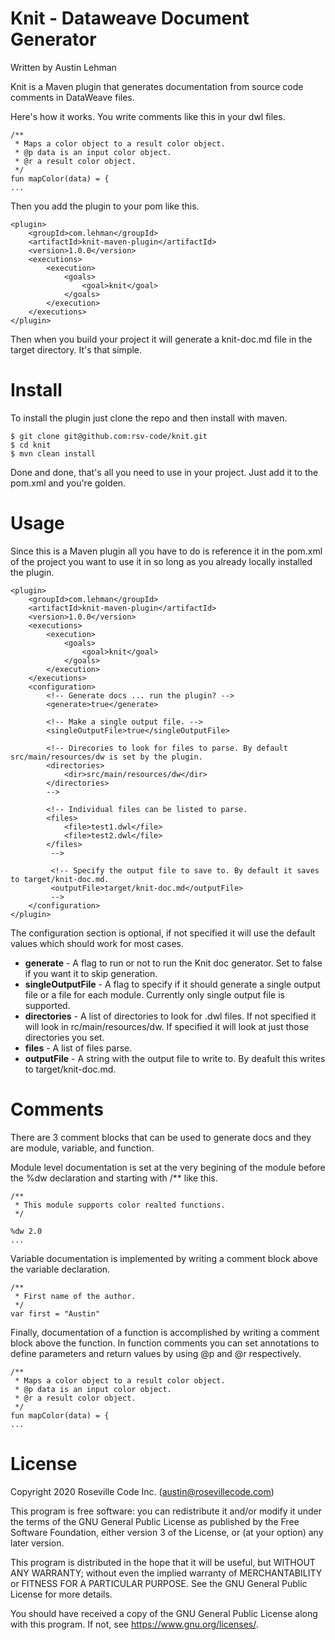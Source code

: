 # Knit - Dataweave Document Generator

Written by Austin Lehman

Knit is a Maven plugin that generates documentation from source code 
comments in DataWeave files. 

Here's how it works. You write comments like this in your dwl files.

```
/**
 * Maps a color object to a result color object.
 * @p data is an input color object.
 * @r a result color object.
 */
fun mapColor(data) = {
...
```
 
Then you add the plugin to your pom like this.

```
<plugin>
    <groupId>com.lehman</groupId>
    <artifactId>knit-maven-plugin</artifactId>
    <version>1.0.0</version>
    <executions>
        <execution>
            <goals>
                <goal>knit</goal>
            </goals>
        </execution>
    </executions>
</plugin>
```

Then when you build your project it will generate a knit-doc.md file in the 
target directory. It's that simple.


# Install

To install the plugin just clone the repo and then install with maven.
```
$ git clone git@github.com:rsv-code/knit.git
$ cd knit
$ mvn clean install
```

Done and done, that's all you need to use in your project. Just add it to 
the pom.xml and you're golden.


# Usage

Since this is a Maven plugin all you have to do is reference it in the 
pom.xml of the project you want to use it in so long as you already 
locally installed the plugin.

```
<plugin>
    <groupId>com.lehman</groupId>
    <artifactId>knit-maven-plugin</artifactId>
    <version>1.0.0</version>
    <executions>
        <execution>
            <goals>
                <goal>knit</goal>
            </goals>
        </execution>
    </executions>
    <configuration>
        <!-- Generate docs ... run the plugin? -->
        <generate>true</generate>
        
        <!-- Make a single output file. -->
        <singleOutputFile>true</singleOutputFile>
        
        <!-- Direcories to look for files to parse. By default src/main/resources/dw is set by the plugin.
        <directories>
            <dir>src/main/resources/dw</dir>
        </directories>
        -->
        
        <!-- Individual files can be listed to parse.
        <files>
            <file>test1.dwl</file>
            <file>test2.dwl</file>
        </files>
         -->
         
         <!-- Specify the output file to save to. By default it saves to target/knit-doc.md.
         <outputFile>target/knit-doc.md</outputFile>
         -->
    </configuration>
</plugin>
```

The configuration section is optional, if not specified it will use 
the default values which should work for most cases.

- **generate** - A flag to run or not to run the Knit doc generator. Set 
  to false if you want it to skip generation.
- **singleOutputFile** - A flag to specify if it should generate a single 
  output file or a file for each module. Currently only single output file 
  is supported.
- **directories** - A list of directories to look for .dwl files. If not 
  specified it will look in rc/main/resources/dw. If specified it will look 
  at just those directories you set.
- **files** - A list of files parse.
- **outputFile** - A string with the output file to write to. By deafult this 
  writes to target/knit-doc.md.


# Comments

There are 3 comment blocks that can be used to generate docs and they are 
module, variable, and function.

Module level documentation is set at the very begining of the module before 
the %dw declaration and starting with /** like this.
```
/**
 * This module supports color realted functions.
 */

%dw 2.0
...
```

Variable documentation is implemented by writing a comment block above the 
variable declaration.
```
/**
 * First name of the author.
 */
var first = "Austin"
```

Finally, documentation of a function is accomplished by writing a comment block 
above the function. In function comments you can set annotations to define 
parameters and return values by using @p and @r respectively. 
```
/**
 * Maps a color object to a result color object.
 * @p data is an input color object.
 * @r a result color object.
 */
fun mapColor(data) = {
...
```

# License
Copyright 2020 Roseville Code Inc. (austin@rosevillecode.com)

This program is free software: you can redistribute it and/or modify
it under the terms of the GNU General Public License as published by
the Free Software Foundation, either version 3 of the License, or
(at your option) any later version.

This program is distributed in the hope that it will be useful,
but WITHOUT ANY WARRANTY; without even the implied warranty of
MERCHANTABILITY or FITNESS FOR A PARTICULAR PURPOSE.  See the
GNU General Public License for more details.

You should have received a copy of the GNU General Public License
along with this program.  If not, see <https://www.gnu.org/licenses/>.